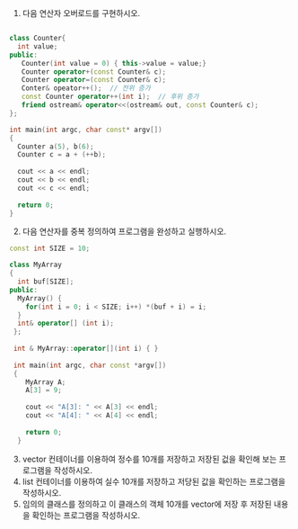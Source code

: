 1. 다음 연산자 오버로드를 구현하시오.

```c++

class Counter{
  int value;
public:
   Counter(int value = 0) { this->value = value;}
   Counter operator+(const Counter& c);
   Counter operator=(const Counter& c);
   Conter& opeator++();  // 전위 증가
   const Counter operator++(int i);  // 후위 증가
   friend ostream& operator<<(ostream& out, const Counter& c);
}; 

int main(int argc, char const* argv[])
{
  Counter a(5), b(6);
  Counter c = a + (++b);
  
  cout << a << endl;
  cout << b << endl;
  cout << c << endl;
  
  return 0;
}
```

2. 다음 연산자를 중복 정의하여 프로그램을 완성하고 실행하시오.

```c++
const int SIZE = 10;

class MyArray
{
  int buf[SIZE];
public:
  MyArray() {
    for(int i = 0; i < SIZE; i++) *(buf + i) = i;
  }
  int& operator[] (int i);
 };
 
 int & MyArray::operator[](int i) { }
 
 int main(int argc, char const *argv[])
 {
    MyArray A;
    A[3] = 9;
    
    cout << "A[3]: " << A[3] << endl;
    cout << "A[4]: " << A[4] << endl;
    
    return 0;
  }
  ```
  
  3. vector 컨테이너를 이용하여 정수를 10개를 저장하고 저장된 겂을 확인해 보는 프로그램을 작성하시오.
  4. list 컨테이너를 이용하여 실수 10개를 저장하고 저당된 값을 확인하는 프로그램을 작성하시오.
  5. 임의의 클래스를 정의하고 이 클래스의 객체 10개를 vector에 저장 후 저장된 내용을 확인하는 프로그램을 작성하시오.  
